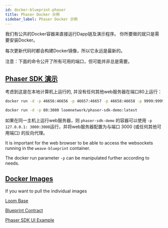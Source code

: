 ```yaml
---
id: docker-blueprint-phaser
title: Phaser Docker 示例
sidebar_label: Phaser Docker 示例
---
```

我们有公共的Docker容器来直接运行Dapp链及演示程序。 你所要做的就只是需要安装Docker。

每次更新代码时都会构建Docker镜像，所以它永远是最新的。

注意：下面的命令公开了所有可用的端口，但可能并非总是需要。

## [Phaser SDK 演示](https://github.com/loomnetwork/phaser-sdk-demo)

考虑到这是在本地计算机上运行的, 并没有任何其他web服务器在端口80上运行：

```bash
docker run -d -p 46656:46656 -p 46657:46657 -p 46658:46658 -p 9999:9999 loomnetwork/weave-blueprint:latest

docker run -d -p 80:3000 loomnetwork/phaser-sdk-demo:latest
```

如果在同一主机上运行web服务器，则 `phaser-sdk-demo` 的容器可以使用 `-p 127.0.0.1: 3000:3000`运行，并将web服务器配置为与端口 3000 (或任何其他可用端口) 的反向代理。

It is important for the web browser to be able to access the websockets running in the `weave-blueprint` container.

The docker run parameter `-p` can be manipulated further according to needs.

## [Docker Images](https://hub.docker.com/r/loomnetwork/)

If you want to pull the individual images

[Loom Base](https://hub.docker.com/r/loomnetwork/loom/)

[Blueprint Contract](https://hub.docker.com/r/loomnetwork/weave-blueprint/)

[Phaser SDK UI Example](https://hub.docker.com/r/loomnetwork/phaser-sdk-demo)